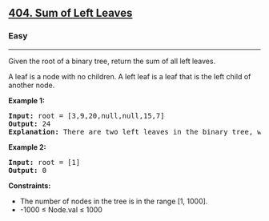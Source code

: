 <h2><a href="https://leetcode.com/problems/sum-of-left-leaves">404. Sum of Left Leaves</a></h2>
<h3>Easy</h3>
<hr>
<p>Given the root of a binary tree, return the sum of all left leaves.</p>
<p>A leaf is a node with no children. A left leaf is a leaf that is the left child of another node.</p>
<p><strong>Example 1:</strong></p>
<pre>
<strong>Input:</strong> root = [3,9,20,null,null,15,7]
<strong>Output:</strong> 24
<strong>Explanation:</strong> There are two left leaves in the binary tree, with values 9 and 15 respectively.
</pre>
<p><strong>Example 2:</strong></p>
<pre>
<strong>Input:</strong> root = [1]
<strong>Output:</strong> 0
</pre>
<p><strong>Constraints:</strong></p>
<ul>
<li>The number of nodes in the tree is in the range [1, 1000].</li>
<li>-1000 ≤ Node.val ≤ 1000</li>
</ul>

